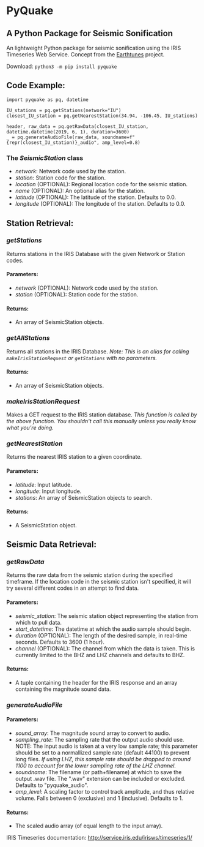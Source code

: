 # PyQuake
## A Python Package for Seismic Sonification

An lightweight Python package for seismic sonification using the IRIS Timeseries Web Service. Concept from the [Earthtunes](https://github.com/cooperbarth/Earthtunes) project.

Download: `python3 -m pip install pyquake`

## Code Example:
```
import pyquake as pq, datetime

IU_stations = pq.getStations(network="IU")
closest_IU_station = pq.getNearestStation(34.94, -106.45, IU_stations)

header, raw_data = pq.getRawData(closest_IU_station, datetime.datetime(2019, 6, 1), duration=3600)
_ = pq.generateAudioFile(raw_data, soundname=f"{repr(closest_IU_station)}_audio", amp_level=0.8)
```

### The *SeismicStation* class
- *network*: Network code used by the station. 
- *station*: Station code for the station.
- *location* (OPTIONAL): Regional location code for the seismic station.
- *name* (OPTIONAL): An optional alias for the station.
- *latitude* (OPTIONAL): The latitude of the station. Defaults to 0.0.
- *longitude* (OPTIONAL): The longitude of the station. Defaults to 0.0.


## Station Retrieval:

### *getStations*
Returns stations in the IRIS Database with the given Network or Station codes.
#### Parameters:
- *network* (OPTIONAL): Network code used by the station.
- *station* (OPTIONAL): Station code for the station.
#### Returns:
- An array of SeismicStation objects.

### *getAllStations*
Returns all stations in the IRIS Database. *Note: This is an alias for calling `makeIrisStationRequest` or `getStations` with no parameters.*
#### Returns:
- An array of SeismicStation objects.

### *makeIrisStationRequest*
Makes a GET request to the IRIS station database. *This function is called by the above function. You shouldn't call this manually unless you really know what you're doing.*

### *getNearestStation*
Returns the nearest IRIS station to a given coordinate.
#### Parameters:
- *latitude*: Input latitude.
- *longitude*: Input longitude.
- *stations*: An array of SeismicStation objects to search.
#### Returns:
- A SeismicStation object.


## Seismic Data Retrieval:

### *getRawData*
Returns the raw data from the seismic station during the specified timeframe. If the location code in the seismic station isn't specified, it will try several different codes in an attempt to find data.
#### Parameters:
- *seismic_station*: The seismic station object representing the station from which to pull data.
- *start_datetime*: The datetime at which the audio sample should begin.
- *duration* (OPTIONAL): The length of the desired sample, in real-time seconds. Defaults to 3600 (1 hour).
- *channel* (OPTIONAL): The channel from which the data is taken. This is currently limited to the BHZ and LHZ channels and defaults to BHZ.
#### Returns:
- A tuple containing the header for the IRIS response and an array containing the magnitude sound data.

### *generateAudioFile*
#### Parameters:
- *sound_array*: The magnitude sound array to convert to audio.
- *sampling_rate*: The sampling rate that the output audio should use. NOTE: The input audio is taken at a very low sample rate; this parameter should be set to a normallized sample rate (default 44100) to prevent long files. *If using LHZ, this sample rate should be dropped to around 1100 to account for the lower sampling rate of the LHZ channel.*
- *soundname*: The filename (or path+filename) at which to save the output .wav file. The ".wav" extension can be included or excluded. Defaults to "pyquake_audio".
- *amp_level*: A scaling factor to control track amplitude, and thus relative volume. Falls between 0 (exclusive) and 1 (inclusive). Defaults to 1.
#### Returns:
- The scaled audio array (of equal length to the input array).

IRIS Timeseries documentation: http://service.iris.edu/irisws/timeseries/1/
